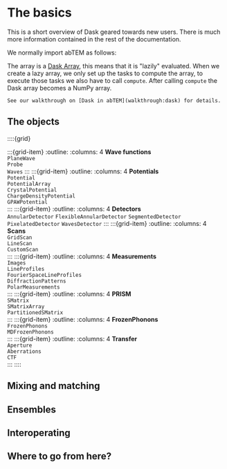 # The basics

This is a short overview of Dask geared towards new users. There is much more information contained in the rest of the documentation.

We normally import abTEM as follows:

The array is a [Dask Array](https://docs.dask.org/en/stable/array.html), this means that it is "lazily" evaluated. When we create a lazy array, we only set up the tasks to compute the array, to execute those tasks we also have to call `compute`. After calling `compute` the Dask array becomes a NumPy array. 



```{seealso}
See our walkthrough on [Dask in abTEM](walkthrough:dask) for details.
```


## The objects


::::{grid}

:::{grid-item}
:outline:
:columns: 4
**Wave functions**  
`PlaneWave`  
`Probe`  
`Waves`
:::
:::{grid-item}
:outline:
:columns: 4
**Potentials**  
`Potential`  
`PotentialArray`  
`CrystalPotential`  
`ChargeDensityPotential`  
`GPAWPotential`  
:::
:::{grid-item}
:outline:
:columns: 4
**Detectors**  
`AnnularDetector`
`FlexibleAnnularDetector`
`SegmentedDetector`
`PixelatedDetector`
`WavesDetector`
:::
:::{grid-item}
:outline:
:columns: 4
**Scans**  
`GridScan`  
`LineScan`  
`CustomScan`  
:::
:::{grid-item}
:outline:
:columns: 4
**Measurements**  
`Images`  
`LineProfiles`  
`FourierSpaceLineProfiles`  
`DiffractionPatterns`  
`PolarMeasurements`  
:::
:::{grid-item}
:outline:
:columns: 4
**PRISM**  
`SMatrix`  
`SMatrixArray`  
`PartitionedSMatrix`  
:::
:::{grid-item}
:outline:
:columns: 4
**FrozenPhonons**  
`FrozenPhonons`  
`MDFrozenPhonons`  
:::
:::{grid-item}
:outline:
:columns: 4
**Transfer**  
`Aperture`  
`Aberrations`  
`CTF`  
:::
::::

## Mixing and matching

## Ensembles

## Interoperating

## Where to go from here?

